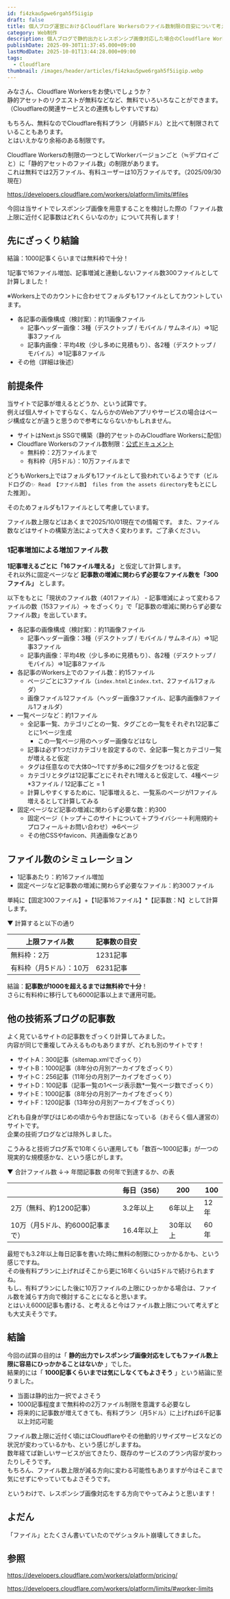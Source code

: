 ```yaml
---
id: fi4zkau5pwe6rgah5f5iigip
draft: false
title: 個人ブログ運営におけるCloudflare Workersのファイル数制限の目安について考えてみた
category: Web制作
description: 個人ブログで静的出力とレスポンシブ画像対応した場合のCloudflare Workersファイル数上限を試算。無料枠では約1200記事、有料プランなら約6000記事まで運用可能な目安を紹介します。
publishDate: 2025-09-30T11:37:45.000+09:00
lastModDate: 2025-10-01T13:44:28.000+09:00
tags:
  - Cloudflare
thumbnail: /images/header/articles/fi4zkau5pwe6rgah5f5iigip.webp
---
```


みなさん、Cloudflare Workersをお使いでしょうか？  
静的アセットのリクエストが無料などなど、無料でいろいろなことができます。（Cloudflareの関連サービスとの連携もしやすいですね）

もちろん、無料なのでCloudflare有料プラン（月額5ドル）と比べて制限されていることもあります。  
とはいえかなり余裕のある制限です。

Cloudflare Workersの制限の一つとしてWorkerバージョンごと（≒デプロイごと）に「静的アセットのファイル数」の制限があります。  
これは無料では2万ファイル、有料ユーザーは10万ファイルです。（2025/09/30現在）  

https://developers.cloudflare.com/workers/platform/limits/#files

今回は当サイトでレスポンシブ画像を用意することを検討した際の「ファイル数上限に近付く記事数はどれくらいなのか」について共有します！

## 先にざっくり結論

結論：1000記事くらいまでは無料枠で十分！

1記事で16ファイル増加、記事増減と連動しないファイル数300ファイルとして計算しました！

※Workers上でのカウントに合わせてフォルダも1ファイルとしてカウントしています。

- 各記事の画像構成（検討案）：約11画像ファイル
  - 記事ヘッダー画像：3種（デスクトップ / モバイル / サムネイル）⇒1記事3ファイル
  - 記事内画像：平均4枚（少し多めに見積もり）、各2種（デスクトップ / モバイル）⇒1記事8ファイル
- その他（詳細は後述）

## 前提条件

当サイトで記事が増えるとどうか、という試算です。  
例えば個人サイトですらなく、なんらかのWebアプリやサービスの場合はページ構成などが違うと思うので参考にならないかもしれません。

- サイトはNext.js SSGで構築（静的アセットのみCloudflare Workersに配信）
- Cloudflare Workersのファイル数制限：[公式ドキュメント](https://developers.cloudflare.com/workers/platform/limits/#files)
  - 無料枠：2万ファイルまで
  - 有料枠（月5ドル）：10万ファイルまで

どうもWorkers上ではフォルダも1ファイルとして扱われているようです（ビルドログの`✨ Read 【ファイル数】 files from the assets directory`をもとにした推測）。

そのためフォルダも1ファイルとして考慮しています。

<TextBlock blockType="note">
ファイル数上限などはあくまで2025/10/01現在での情報です。  
また、ファイル数などはサイトの構築方法によって大きく変わります。ご了承ください。
</TextBlock>

### 1記事増加による増加ファイル数

**1記事増えるごとに「16ファイル増える」** と仮定して計算します。  
それ以外に固定ページなど **記事数の増減に関わらず必要なファイル数を「300ファイル」** とします。

以下をもとに「現状のファイル数（401ファイル） - 記事増減によって変わるファイルの数（153ファイル）→ をざっくり」で「記事数の増減に関わらず必要なファイル数」を出しています。

- 各記事の画像構成（検討案）：約11画像ファイル
  - 記事ヘッダー画像：3種（デスクトップ / モバイル / サムネイル）⇒1記事3ファイル
  - 記事内画像：平均4枚（少し多めに見積もり）、各2種（デスクトップ / モバイル）⇒1記事8ファイル
- 各記事のWorkers上でのファイル数：約15ファイル
  - ページごとに3ファイル（`index.html`と`index.txt`、2ファイル1フォルダ）
  - 画像ファイル12ファイル（ヘッダー画像3ファイル、記事内画像8ファイル1フォルダ）
- 一覧ページなど：約1ファイル
  - 全記事一覧、カテゴリごとの一覧、タグごとの一覧をそれぞれ12記事ごとに1ページ生成
    - この一覧ページ用のヘッダー画像などはなし
  - 記事は必ず1つだけカテゴリを設定するので、全記事一覧とカテゴリ一覧が増えると仮定
  - タグは任意なので大体0～1ですが多めに2個タグをつけると仮定
  - カテゴリとタグは12記事ごとにそれぞれ1増えると仮定して、4種ページ*3ファイル / 12記事ごと = 1
  - 計算しやすくするために、1記事増えると、一覧系のページが1ファイル増えるとして計算してみる
- 固定ページなど記事の増減に関わらず必要な数：約300
  - 固定ページ（トップ＋このサイトについて＋プライバシー＋利用規約＋プロフィール＋お問い合わせ）⇒6ページ
  - その他CSSやfavicon、共通画像などあり

## ファイル数のシミュレーション

- 1記事あたり：約16ファイル増加
- 固定ページなど記事数の増減に関わらず必要なファイル：約300ファイル

単純に【固定300ファイル】+【1記事16ファイル】*【記事数：N】として計算します。

▼ 計算すると以下の通り

|上限ファイル数|記事数の目安|
|--|--|
|無料枠：2万|1231記事|
|有料枠（月5ドル）：10万|6231記事|

結論：**記事数が1000を超えるまでは無料枠で十分**！  
さらに有料枠に移行しても6000記事以上まで運用可能。

## 他の技術系ブログの記事数

よく見ているサイトの記事数をざっくり計算してみました。  
内容が同じで重複してみえるものもありますが、どれも別のサイトです！

- サイトA：300記事（sitemap.xmlでざっくり）
- サイトB：1000記事（8年分の月別アーカイブをざっくり）
- サイトC：256記事（11年分の月別アーカイブをざっくり）
- サイトD：100記事（記事一覧の1ページ表示数*一覧ページ数でざっくり）
- サイトE：1000記事（8年分の月別アーカイブをざっくり）
- サイトF：1200記事（13年分の月別アーカイブをざっくり）

どれも自身が学びはじめの頃から今お世話になっている（おそらく個人運営の）サイトです。  
企業の技術ブログなどは除外しました。  

こうみると技術ブログ系で10年くらい運用しても「数百〜1000記事」が一つの現実的な規模感かな、という感じがします。   

▼ 合計ファイル数 ↓→ 年間記事数 の何年で到達するか、の表

||毎日（356）|200|100|
|--|--|--|--|
|2万（無料、約1200記事）|3.2年以上|6年以上|12年|
|10万（月5ドル、約6000記事まで）|16.4年以上|30年以上|60年|

最短でも3.2年以上毎日記事を書いた時に無料の制限にひっかかるかも、という感じですね。  
その後有料プランに上げればそこから更に16年くらいは5ドルで続けられますね。  
もし、有料プランにした後に10万ファイルの上限にひっかかる場合は、ファイル数を減らす方向で検討することになると思います。  
とはいえ6000記事も書ける、と考えると今はファイル数上限について考えずとも大丈夫そうです。

## 結論

今回の試算の目的は「 **静的出力でレスポンシブ画像対応をしてもファイル数上限に容易にひっかかることはないか** 」でした。  
結果的には「 **1000記事くらいまでは気にしなくてもよさそう** 」という結論に至りました。

- 当面は静的出力一択でよさそう
- 1000記事程度まで無料枠の2万ファイル制限を意識する必要なし
- 将来的に記事数が増えてきても、有料プラン（月5ドル）に上げれば6千記事以上対応可能

ファイル数上限に近付く頃にはCloudflareやその他動的リサイズサービスなどの状況が変わっているかも、という感じがしますね。  
数年経てば新しいサービスが出てきたり、既存のサービスのプラン内容が変わったりしそうです。  
もちろん、ファイル数上限が減る方向に変わる可能性もありますが今はそこまで気にせずにやっていてもよさそうです。

というわけで、レスポンシブ画像対応をする方向でやってみようと思います！

## よだん

「ファイル」とたくさん書いていたのでゲシュタルト崩壊してきました。

## 参照

https://developers.cloudflare.com/workers/platform/pricing/

https://developers.cloudflare.com/workers/platform/limits/#worker-limits
